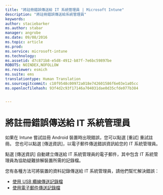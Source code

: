 ```yaml
---
title: "將註冊錯誤傳送給 IT 系統管理員 | Microsoft Intune"
description: "將註冊錯誤傳送給系統管理員"
keywords: 
author: staciebarker
ms.author: stabar
manager: angrobe
ms.date: 09/08/2016
ms.topic: article
ms.prod: 
ms.service: microsoft-intune
ms.technology: 
ms.assetid: d7c871b8-e5d8-4912-b87f-7e6bc59897be
ROBOTS: NOINDEX,NOFOLLOW
ms.reviewer: esmich
ms.suite: ems
translationtype: Human Translation
ms.sourcegitcommit: c10f9548c00972a018e742601586f6e03e1a05cc
ms.openlocfilehash: 93f4d2c93f17146a704031dae0d35cfde077b384


---
```



# 將註冊錯誤傳送給 IT 系統管理員

如果在 Intune 嘗試註冊 Android 裝置時出現錯誤，您可以點選 [重試] 重試註冊。 您也可以點選 [傳送資訊]，以電子郵件傳送錯誤資訊給您的 IT 系統管理員。

點選 [傳送資訊] 自動建立傳送給 IT 系統管理員的電子郵件，其中包含 IT 系統管理員為協助疑難排解裝置所需的記錄檔。

您有各種方法可將裝置的資料記錄傳送給 IT 系統管理員，請他們幫忙解決錯誤：

- [使用 USB 纜線傳送記錄檔](send-diagnostic-data-logs-to-your-it-administrator-using-a-usb-cable-android.md)
- [使用電子郵件傳送記錄檔](send-diagnostic-data-logs-to-your-it-administrator-using-email-android.md)



<!--HONumber=Oct16_HO2-->


